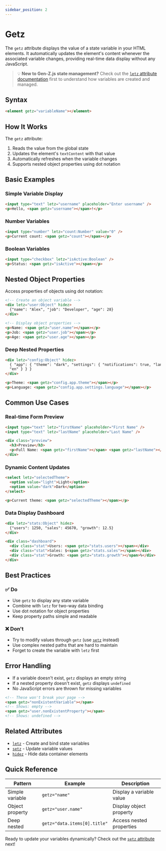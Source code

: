 ```yaml
---
sidebar_position: 2
---
```


# Getz

The `getz` attribute displays the value of a state variable in your HTML elements. It automatically updates the element's content whenever the associated variable changes, providing real-time data display without any JavaScript.

> 💡 **New to Gen-Z.js state management?** Check out the [`letz` attribute documentation](./let.md) first to understand how variables are created and managed.

## Syntax

```html
<element getz="variableName"></element>
```

## How It Works

The `getz` attribute:

1. Reads the value from the global state
2. Updates the element's `textContent` with that value
3. Automatically refreshes when the variable changes
4. Supports nested object properties using dot notation

## Basic Examples

### Simple Variable Display

```html
<input type="text" letz="username" placeholder="Enter username" />
<p>Hello, <span getz="username"></span>!</p>
```

### Number Variables

```html
<input type="number" letz="count:Number" value="0" />
<p>Current count: <span getz="count"></span></p>
```

### Boolean Variables

```html
<input type="checkbox" letz="isActive:Boolean" />
<p>Status: <span getz="isActive"></span></p>
```

## Nested Object Properties

Access properties of objects using dot notation:

```html
<!-- Create an object variable -->
<div letz="user:Object" hidez>
  {"name": "Alex", "job": "Developer", "age": 28}
</div>

<!-- Display object properties -->
<p>Name: <span getz="user.name"></span></p>
<p>Job: <span getz="user.job"></span></p>
<p>Age: <span getz="user.age"></span></p>
```

### Deep Nested Properties

```html
<div letz="config:Object" hidez>
  { "app": { "theme": "dark", "settings": { "notifications": true, "language":
  "en" } } }
</div>

<p>Theme: <span getz="config.app.theme"></span></p>
<p>Language: <span getz="config.app.settings.language"></span></p>
```

## Common Use Cases

### Real-time Form Preview

```html
<input type="text" letz="firstName" placeholder="First Name" />
<input type="text" letz="lastName" placeholder="Last Name" />

<div class="preview">
  <h3>Preview</h3>
  <p>Full Name: <span getz="firstName"></span> <span getz="lastName"></span></p>
</div>
```

### Dynamic Content Updates

```html
<select letz="selectedTheme">
  <option value="light">Light</option>
  <option value="dark">Dark</option>
</select>

<p>Current theme: <span getz="selectedTheme"></span></p>
```

### Data Display Dashboard

```html
<div letz="stats:Object" hidez>
  {"users": 1250, "sales": 45670, "growth": 12.5}
</div>

<div class="dashboard">
  <div class="stat">Users: <span getz="stats.users"></span></div>
  <div class="stat">Sales: $<span getz="stats.sales"></span></div>
  <div class="stat">Growth: <span getz="stats.growth"></span>%</div>
</div>
```

## Best Practices

### ✅ Do

- Use `getz` to display any state variable
- Combine with `letz` for two-way data binding
- Use dot notation for object properties
- Keep property paths simple and readable

### ❌ Don't

- Try to modify values through `getz` (use [`setz`](./set.md) instead)
- Use complex nested paths that are hard to maintain
- Forget to create the variable with `letz` first

## Error Handling

- If a variable doesn't exist, `getz` displays an empty string
- If a nested property doesn't exist, `getz` displays `undefined`
- No JavaScript errors are thrown for missing variables

```html
<!-- These won't break your page -->
<span getz="nonExistentVariable"></span>
<!-- Shows: empty -->
<span getz="user.nonExistentProperty"></span>
<!-- Shows: undefined -->
```

## Related Attributes

- [`letz`](./let.md) - Create and bind state variables
- [`setz`](./set.md) - Update variable values
- [`hidez`](./hide.md) - Hide data container elements

## Quick Reference

| Pattern         | Example                      | Description              |
| --------------- | ---------------------------- | ------------------------ |
| Simple variable | `getz="name"`                | Display a variable value |
| Object property | `getz="user.name"`           | Display object property  |
| Deep nested     | `getz="data.items[0].title"` | Access nested properties |

Ready to update your variables dynamically? Check out the [`setz` attribute](./set.md) next!
